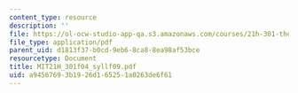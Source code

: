 ```yaml
---
content_type: resource
description: ''
file: https://ol-ocw-studio-app-qa.s3.amazonaws.com/courses/21h-301-the-ancient-world-greece-fall-2004/a94567693b1926d165251a0263de6f61_MIT21H_301f04_syllf09.pdf
file_type: application/pdf
parent_uid: d1813f37-b0cd-9eb6-8ca8-8ea98af53bce
resourcetype: Document
title: MIT21H_301f04_syllf09.pdf
uid: a9456769-3b19-26d1-6525-1a0263de6f61
---
```

